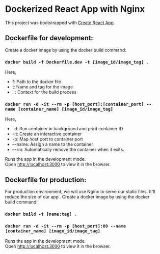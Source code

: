 # Dockerized React App with Nginx

This project was bootstrapped with [Create React App](https://github.com/facebook/create-react-app).

## Dockerfile for development:

Create a docker image by using the docker build command:

### `docker build -f Dockerfile.dev -t [image_id/image_tag] .`

Here,

- f: Path to the docker file
- t: Name and tag for the image
- . : Context for the build process

### `docker run -d -it --rm -p [host_port]:[container_port] --name [container_name] [image_id/image_tag]`

Here,

- -d: Run container in background and print container ID
- -it: Create an interactive container
- -p: Map host port to container port
- –-name: Assign a name to the container
- –-rm: Automatically remove the container when it exits.

Runs the app in the development mode.\
Open [http://localhost:3000](http://localhost:3000) to view it in the browser.

## Dockerfile for production:

For production environment, we will use Nginx to serve our static files. It'll reduce the size of our app .
Create a docker image by using the docker build command:

### `docker build -t [name:tag] .`
### `docker run -d -it --rm -p [host_port]:80 --name [container_name] [image_id/image_tag]`

Runs the app in the development mode.\
Open [http://localhost:3000](http://localhost:3000) to view it in the browser.